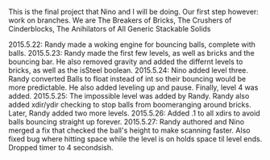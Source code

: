 This is the final project that Nino and I will be doing. Our first step however: work on branches.
We are The Breakers of Bricks, The Crushers of Cinderblocks, The Anihilators of All Generic Stackable Solids

2015.5.22: Randy made a woking engine for bouncing balls, complete with balls.
2015.5.23: Randy made the first few levels, as well as bricks and the bouncing bar. He also removed gravity and added the differnt levels to bricks, as well as the isSteel boolean.
2015.5.24: Nino added level three. Randy converted Balls to float instead of int so their bouncing would be more predictable. He also added leveling up and pause. Finally, level 4 was added.
2015.5.25: The impossible level was added by Randy. Randy also added xdir/ydir checking to stop balls from boomeranging around bricks. Later, Randy added two more levels.
2015.5.26: Added .1 to all xdirs to avoid balls bouncing straight up forever.
2015.5.27: Randy authored and Nino merged a fix that checked the ball's height to make scanning faster. Also fixed bug where hitting space while the level is on holds space til level ends. Dropped timer to 4 secondsish.



